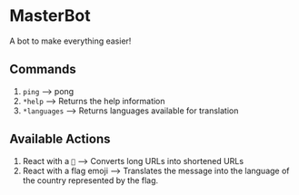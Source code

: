 # MasterBot
A bot to make everything easier!

## Commands
1. `ping` --> pong
2. `*help` --> Returns the help information
3. `*languages` --> Returns languages available for translation

## Available Actions
1. React with a `🍉` --> Converts long URLs into shortened URLs
2. React with a flag emoji --> Translates the message into the language of the country represented by the flag.

